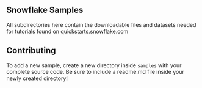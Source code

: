 ## Snowflake Samples

All subdirectories here contain the downloadable files and datasets needed for tutorials found on quickstarts.snowflake.com

## Contributing

To add a new sample, create a new directory inside `samples` with your complete source code. Be sure to include a readme.md file inside your newly created directory!
